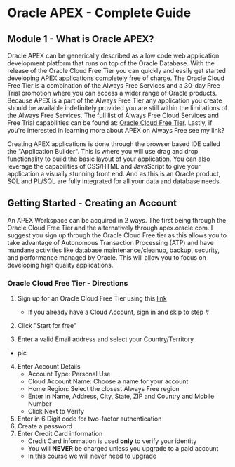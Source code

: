 # Oracle APEX - Complete Guide

## Module 1 - What is Oracle APEX?

Oracle APEX can be generically described as a low code web application development platform that runs on top of the Oracle Database. With the release of the Oracle Cloud Free Tier you can quickly and easily get started developing APEX applications completely free of charge. The Oracle Cloud Free Tier is a combination of the Always Free Services and a 30-day Free Trial promotion where you can access a wider range of Oracle products. Because APEX is a part of the Always Free Tier any application you create should be available indefinitely provided you are still within the limitations of the Always Free Services. The full list of Always Free Cloud Services and Free Trial capabilities can be found at: [Oracle Cloud Free Tier](https://www.oracle.com/cloud/free/). Lastly, if you're interested in learning more about APEX on Always Free see my link?

Creating APEX applications is done through the browser based IDE called the "Application Builder". This is where you will use drag and drop functionality to build the basic layout of your application. You can also leverage the capabilities of CSS/HTML and JavaScript to give your application a visually stunning front end. And as this is an Oracle product, SQL and PL/SQL are fully integrated for all your data and database needs.

## Getting Started - Creating an Account

An APEX Workspace can be acquired in 2 ways. The first being through the Oracle Cloud Free Tier and the alternatively through apex.oracle.com. I suggest you sign up through the Oracle Cloud Free tier as this allows you to take advantage of Autonomous Transaction Processing (ATP) and have mundane activities like database maintenance/cleanup, backup, security, and performance managed by Oracle. This will allow you to focus on developing high quality applications.

### Oracle Cloud Free Tier - Directions
1. Sign up for an Oracle Cloud Free Tier using this [link](https://www.oracle.com/cloud/free/)
      - If you already have a Cloud Account, sign in and skip to step #

2. Click "Start for free"

3. Enter a valid Email address and select your Country/Territory
 - pic
 
 4. Enter Account Details
      - Account Type: Personal Use
      - Cloud Account Name: Choose a name for your account
      - Home Region: Select the closest Always Free region
      - Enter in Name, Address, City, State, ZIP and Country and Mobile Number
      - Click Next to Verify
5. Enter in 6 Digit code for two-factor authentication
6. Create a password
7. Enter Credit Card information
      - Credit Card information is used **only** to verify your identity
      - You will **NEVER** be charged unless you upgrade to a paid account
      - In this course we will never need to upgrade
